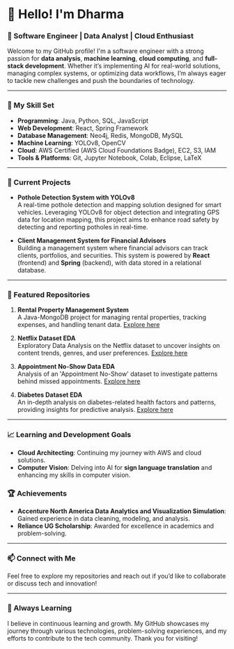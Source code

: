 # 👋 Hello! I'm Dharma

### 🚀 Software Engineer | Data Analyst | Cloud Enthusiast

Welcome to my GitHub profile! I'm a software engineer with a strong passion for **data analysis**, **machine learning**, **cloud computing**, and **full-stack development**. Whether it’s implementing AI for real-world solutions, managing complex systems, or optimizing data workflows, I’m always eager to tackle new challenges and push the boundaries of technology.

---

### 💼 My Skill Set

- **Programming**: Java, Python, SQL, JavaScript
- **Web Development**: React, Spring Framework
- **Database Management**: Neo4j, Redis, MongoDB, MySQL
- **Machine Learning**: YOLOv8, OpenCV
- **Cloud**: AWS Certified (AWS Cloud Foundations Badge), EC2, S3, IAM
- **Tools & Platforms**: Git, Jupyter Notebook, Colab, Eclipse, LaTeX

---

### 🔭 Current Projects

- **Pothole Detection System with YOLOv8**  
  A real-time pothole detection and mapping solution designed for smart vehicles. Leveraging YOLOv8 for object detection and integrating GPS data for location mapping, this project aims to enhance road safety by detecting and reporting potholes in real-time.

- **Client Management System for Financial Advisors**  
  Building a management system where financial advisors can track clients, portfolios, and securities. This system is powered by **React** (frontend) and **Spring** (backend), with data stored in a relational database.

---

### 🌟 Featured Repositories

1. **Rental Property Management System**  
   A Java-MongoDB project for managing rental properties, tracking expenses, and handling tenant data. [Explore here](https://github.com/Dharma0124/Rental-Property-Management-System)

2. **Netflix Dataset EDA**  
   Exploratory Data Analysis on the Netflix dataset to uncover insights on content trends, genres, and user preferences. [Explore here](https://github.com/Dharma0124/Netflix-Dataset-EDA)

3. **Appointment No-Show Data EDA**  
   Analysis of an 'Appointment No-Show' dataset to investigate patterns behind missed appointments. [Explore here](https://github.com/Dharma0124/EDA-Appointment-No-Show-Data.git)

4. **Diabetes Dataset EDA**  
   An in-depth analysis on diabetes-related health factors and patterns, providing insights for predictive analysis. [Explore here](https://github.com/Dharma0124/Diabetes-Dataset-EDA)

---

### 📈 Learning and Development Goals

- **Cloud Architecting**: Continuing my journey with AWS and cloud solutions.
- **Computer Vision**: Delving into AI for **sign language translation** and enhancing my skills in computer vision.

### 🏆 Achievements

- **Accenture North America Data Analytics and Visualization Simulation**: Gained experience in data cleaning, modeling, and analysis.
- **Reliance UG Scholarship**: Awarded for excellence in academics and problem-solving.

---

### 📫 Connect with Me

Feel free to explore my repositories and reach out if you’d like to collaborate or discuss tech and innovation!

---

### 🌱 Always Learning

I believe in continuous learning and growth. My GitHub showcases my journey through various technologies, problem-solving experiences, and my efforts to contribute to the tech community. Thank you for visiting!
